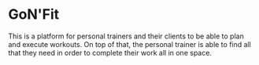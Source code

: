# GoN'Fit
This is a platform for personal trainers and their clients to be able to plan and execute workouts. On top of that, the personal trainer is able to find all that they need in order to complete their work all in one space.
